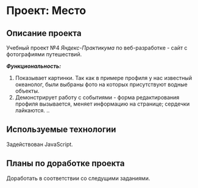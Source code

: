 # Проект: Место
## Описание проекта
Учебный проект №4 *Яндекс-Практикума* по веб-разработке - сайт с фотографиями путешествий.  

**_Функциональность:_**  
1. Показывает картинки. Так как в примере профиля у нас известный океанолог, были выбраны фото на которых присутствуют водные объекты.
2. Демонстрирует работу с событиями - форма редактирования профиля вызывается, меняет информацию на странице; сердечки лайкаются.
..
## Используемые технологии
Задействован JavaScript.  
## Планы по доработке проекта
Доработать в соответствии со следущими заданиями.